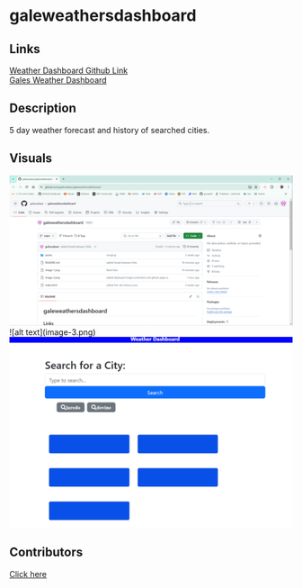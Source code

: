 # galeweathersdashboard

## Links

<a href= 'https://github.com/galessalazar/galeweathersdashboard'>Weather Dashboard Github Link</a></br>
<a href= 'https://galessalazar.github.io/galeweathersdashboard/'>Gales Weather Dashboard</a>

## Description

5 day weather forecast and history of searched cities.

## Visuals

<img src='./image-1.png' alt='![alt text](image.png)'/>
![alt text](image-3.png)

<img src='./image.png' alt='![alt text](image-2.png)'/>


## Contributors

<a href='https://github.com/galessalazar'>Click here</a>